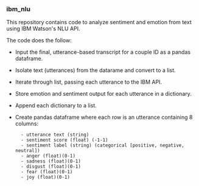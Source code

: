 ### ibm_nlu

This repository contains code to analyze sentiment and emotion from text using IBM Watson's NLU API. 

The code does the follow:
  - Input the final, utterance-based transcript for a couple ID as a pandas dataframe.
  - Isolate text (utterances) from the datarame and convert to a list.
  - Iterate through list, passing each utterance to the IBM API.
  - Store emotion and sentiment output for each utterance in a dictionary.
  - Append each dictionary to a list.
  - Create pandas dataframe where each row is an utterance containing 8 columns:
  
          - utterance text (string)
          - sentiment score (float) (-1-1)
          - sentiment label (string) (categorical [positive, negative, neutral])
          - anger (float)(0-1)
          - sadness (float)(0-1)
          - disgust (float)(0-1)
          - fear (float)(0-1)
          - joy (float)(0-1)
